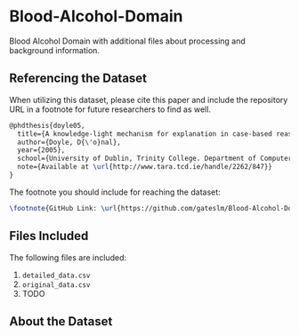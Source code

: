 # Blood-Alcohol-Domain
Blood Alcohol Domain with additional files about processing and background information. 

## Referencing the Dataset

When utilizing this dataset, please cite this paper and include the repository URL in a footnote for future researchers to find as well. 

```tex
@phdthesis{doyle05,
  title={A knowledge-light mechanism for explanation in case-based reasoning},
  author={Doyle, D{\'o}nal},
  year={2005},
  school={University of Dublin, Trinity College. Department of Computer Science},
  note={Available at \url{http://www.tara.tcd.ie/handle/2262/847}}
}
```

The footnote you should include for reaching the dataset:

```tex
\footnote{GitHub Link: \url{https://github.com/gateslm/Blood-Alcohol-Domain}}
```

## Files Included

The following files are included: 
1. `detailed_data.csv`
2. `original_data.csv`
3. TODO

## About the Dataset

